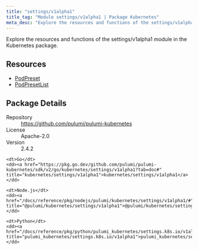 ```yaml
---
title: "settings/v1alpha1"
title_tag: "Module settings/v1alpha1 | Package Kubernetes"
meta_desc: "Explore the resources and functions of the settings/v1alpha1 module in the Kubernetes package."
---
```


<!-- WARNING: this file was generated by Pulumi Docs Generator. -->
<!-- Do not edit by hand unless you're certain you know what you are doing! -->

Explore the resources and functions of the settings/v1alpha1 module in the Kubernetes package.

<h2 id="resources">Resources</h2>
<ul class="api">
    <li><a href="podpreset" title="PodPreset"><span class="symbol resource"></span>PodPreset</a></li>
    <li><a href="podpresetlist" title="PodPresetList"><span class="symbol resource"></span>PodPresetList</a></li>
</ul>

<h2 id="package-details">Package Details</h2>
<dl class="package-details">
	<dt>Repository</dt>
	<dd><a href="https://github.com/pulumi/pulumi-kubernetes">https://github.com/pulumi/pulumi-kubernetes</a></dd>
	<dt>License</dt>
	<dd>Apache-2.0</dd>
	<dt>Version</dt>
	<dd>2.4.2</dd>
</dl>



<dl class="tabular">

    <dt>Go</dt>
    <dd><a href="https://pkg.go.dev/github.com/pulumi/pulumi-kubernetes/sdk/v2/go/kubernetes/settings/v1alpha1?tab=doc#" title="kubernetes/settings/v1alpha1">kubernetes/settings/v1alpha1</a></dd>

    <dt>Node.js</dt>
    <dd><a href="/docs/reference/pkg/nodejs/pulumi/kubernetes/settings/v1alpha1/#" title="@pulumi/kubernetes/settings/v1alpha1">@pulumi/kubernetes/settings/v1alpha1</a></dd>

    <dt>Python</dt>
    <dd><a href="/docs/reference/pkg/python/pulumi_kubernetes/settings.k8s.io/v1alpha1" title="pulumi_kubernetes/settings.k8s.io/v1alpha1">pulumi_kubernetes/settings.k8s.io/v1alpha1</a></dd>

</dl>

